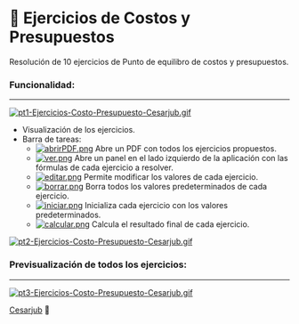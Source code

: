 # 📝 Ejercicios de Costos y Presupuestos

Resolución de 10 ejercicios de Punto de equilibro de costos y presupuestos.

### Funcionalidad:

---

[![pt1-Ejercicios-Costo-Presupuesto-Cesarjub.gif](https://i.postimg.cc/QCB0nF4w/pt1-Ejercicios-Costo-Presupuesto-Cesarjub.gif)](https://postimg.cc/ctSRvLNB)

- Visualización de los ejercicios.
- Barra de tareas: 
  - [![abrirPDF.png](https://i.postimg.cc/fRW56qrY/abrirPDF.png)](https://postimg.cc/Cztj87YK) Abre un PDF con todos los ejercicios propuestos.
  - [![ver.png](https://i.postimg.cc/KjFttRXt/ver.png)](https://postimg.cc/WFWDvp14) Abre un panel en el lado izquierdo de la aplicación con las fórmulas de cada ejercicio a resolver.
  - [![editar.png](https://i.postimg.cc/V6Ptcdk2/editar.png)](https://postimg.cc/cKTCR1Yc) Permite modificar los valores de cada ejercicio.
  - [![borrar.png](https://i.postimg.cc/2SPb4Vh3/borrar.png)](https://postimg.cc/4YQxG48T) Borra todos los valores predeterminados de cada ejercicio.
  - [![iniciar.png](https://i.postimg.cc/MTzGDRTZ/iniciar.png)](https://postimg.cc/wtbHx1Ln) Inicializa cada ejercicio con los valores predeterminados. 
  - [![calcular.png](https://i.postimg.cc/Vv6ky8n3/calcular.png)](https://postimg.cc/XGRbFt28) Calcula el resultado final de cada ejercicio.

[![pt2-Ejercicios-Costo-Presupuesto-Cesarjub.gif](https://i.postimg.cc/cHJSCcC3/pt2-Ejercicios-Costo-Presupuesto-Cesarjub.gif)](https://postimg.cc/KKCVsBnc)

### Previsualización de todos los ejercicios:

---

[![pt3-Ejercicios-Costo-Presupuesto-Cesarjub.gif](https://i.postimg.cc/pXC3hjNY/pt3-Ejercicios-Costo-Presupuesto-Cesarjub.gif)](https://postimg.cc/0b6Vhbyb)

[Cesarjub](https://github.com/Cesarjub) 🙂

